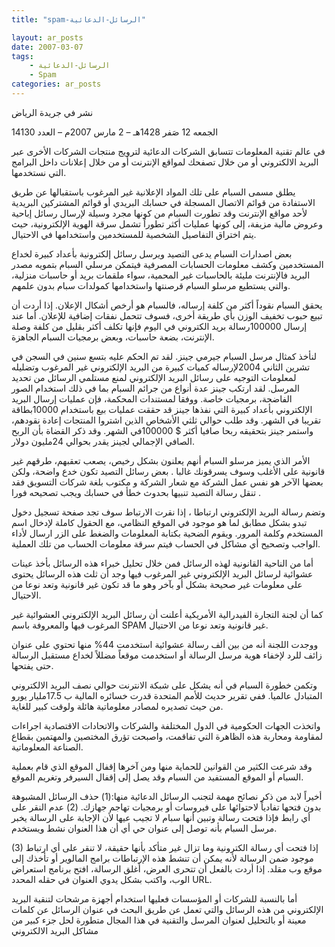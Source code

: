 ```yaml
---
title: "spam-الرسائل-الدعائية"

layout: ar_posts
date: 2007-03-07
tags:
    - الرسائل-الدعائية
    - Spam
categories: ar_posts
---
```





نشر في جريدة الرياض

 الجمعه 12 صَفر 1428هـ – 2 مارس 2007م – العدد 14130

  في عالم تقنية المعلومات تتسابق الشركات الدعائية لترويج منتجات الشركات الأخرى عبر البريد الالكتروني أو من خلال تصفحك لمواقع الإنترنت أو من خلال إعلانات داخل البرامج التي نستخدمها.

يطلق مسمى السبام على تلك المواد الإعلانية غير المرغوب باستقبالها عن طريق الاستفادة من قوائم الاتصال المسجلة في حسابك البريدي أو قوائم المشتركين البريدية لأحد مواقع الإنترنت وقد تطورت السبام من كونها مجرد وسيلة لإرسال رسائل إباحية وعروض مالية مزيفة، إلى كونها عمليات أكثر تطوراً تشمل سرقة الهوية الإلكترونية، حيث يتم اختراق التفاصيل الشخصية للمستخدمين واستخدامها في الاحتيال.

بعض اصدارات السبام يدعى التصيد ويرسل رسائل إلكترونية بأعداد كبيرة لخداع المستخدمين وكشف معلومات الحسابات المصرفية فيتمكن مرسلي السبام بتمويه مصدر البريد فالإنترنت مليئة بالحاسبات غير المحمية، سواء ملقمات بريد أو حاسبات منزلية، والتي يستطيع مرسلو السبام قرصنتها واستخدامها كمولدات سبام بدون علمهم.

يحقق السبام نقوداً أكثر من كلفة إرساله، فالسبام هو أرخص أشكال الإعلان. إذا أردت أن تبيع حبوب تخفيف الوزن بأي طريقة أخرى، فسوف تتحمل نفقات إضافية للإعلان. أما عند إرسال 100000رسالة بريد الكتروني في اليوم فإنها تكلف أكثر بقليل من كلفة وصلة الإنترنت، بضعة حاسبات، وبعض برمجيات السبام الجاهزة.

لنأخذ كمثال مرسل السبام جيرمي جينز. لقد تم الحكم عليه بتسع سنين في السجن في تشرين الثاني 2004لإرساله كميات كبيرة من البريد الإلكتروني غير المرغوب وتضليله لمعلومات التوجيه على رسائل البريد الإلكتروني لمنع مستلمي الرسائل من تحديد المرسل. لقد ارتكب جينز عدة أنواع من جرائم السبام بما في ذلك استخدام الصور الفاضحة، برمجيات خاصة. ووفقا لمستندات المحكمة، فإن عمليات إرسال البريد الإلكتروني بأعداد كبيرة التي نفذها جينز قد حققت عمليات بيع باستخدام 10000بطاقة تقريبا في الشهر. وقد طلب حوالي ثلثي الأشخاص الذين اشتروا المنتجات إعادة نقودهم، واستمر جينز بتحقيقه ربحا صافيا أكثر $ 100000في الشهر. وقد ذكر القضاة بأن الربح الصافي الإجمالي لجينز يقدر بحوالي 24مليون دولار.

الأمر الذي يميز مرسلو السبام أنهم يعلنون بشكل رخيص، يصعب تعقبهم، طرقهم غير قانونية على الأغلب وسوف يسرقونك غالبا . بعض رسائل التصيد تكون خدع واضحة، ولكن بعضها الآخر هو نفس عمل الشركة مع شعار الشركة و مكتوب بلغة شركات التسويق فقد تنقل رسالة التصيد تنبيها بحدوث خطأ في حسابك ويجب تصحيحه فورا .

وتضم رسالة البريد الإلكتروني ارتباطا ، إذا نقرت الارتباط سوف تجد صفحة تسجيل دخول تبدو بشكل مطابق لما هو موجود في الموقع النظامي، مع الحقول كاملة لإدخال اسم المستخدم وكلمة المرور. ويقوم الضحية بكتابة المعلومات والضغط على الزر ارسال لأداء الواجب وتصحيح أي مشاكل في الحساب فيتم سرقة معلومات الحساب من تلك العملية.

أما من الناحية القانونية لهذه الرسائل فمن خلال تحليل خبراء هذه الرسائل بأخذ عينات عشوائية لرسائل البريد الإلكتروني غير المرغوب فيها وجد أن ثلث هذه الرسائل يحتوى على معلومات غير صحيحة بشكل أو بآخر وهو ما قد تكون غير قانونية وتعد نوعا من الاحتيال.

كما أن لجنة التجارة الفيدرالية الأمريكية أعلنت أن رسائل البريد الإلكتروني العشوائية غير المرغوب فيها والمعروفة باسم SPAM غير قانونية وتعد نوعا من الاحتيال.

ووجدت اللجنة أنه من بين ألف رسالة عشوائية استخدمت 44% منها تحتوي على عنوان زائف للرد لإخفاء هوية مرسل الرسالة أو استخدمت موقعاً مضللاً لخداع مستقبل الرسالة حتى يفتحها.

وتكمن خطورة السبام في أنه يشكل على شبكة الانترنت حوالي نصف البريد الالكتروني المتبادل عالميا. ففي تقرير حديث للأمم المتحدة قدرت خسائره المالية ب 17.5مليار يورو من حيث تصديره لمصادر معلوماتية هائلة ولوقت كبير للغاية.

واتخذت الجهات الحكومية في الدول المختلفة والشركات والاتحادات الاقتصادية اجراءات لمقاومة ومحاربة هذه الظاهرة التي تفاقمت، واصبحت تؤرق المختصين والمهتمين بقطاع الصناعة المعلوماتية.

وقد شرعت الكثير من القوانين للحماية منها ومن آخرها إقفال الموقع الذي قام بعملية السبام أو الموقع المستفيد من السبام وقد يصل إلى إقفال السيرفر وتغريم الموقع.

أخيراً لابد من ذكر نصائح مهمة لتجنب الرسائل الدعائية منها:(1) حذف الرسائل المشبوهة بدون فتحها تفادياً لاحتوائها على فيروسات أو برمجيات تهاجم جهازك. (2) عدم النقر على أي رابط فإذا فتحت رسالة وتبين أنها سبام لا تجيب عيها لأن الإجابة على الرسالة يخبر مرسل السبام بأنه توصل إلى عنوان حي أي أن هذا العنوان نشط ويستخدم.

(3) إذا فتحت أي رسالة الكترونية وما تزال غير متأكد بأنها حقيقة، لا تنقر على أي ارتباط موجود ضمن الرسالة لأنه يمكن أن تنشط هذه الإرتباطات برامج المالوير أو تأخذك إلى موقع وب مقلد. إذا أردت بالفعل أن تتحرى العرض، أغلق الرسالة، افتح برنامج استعراض الوب، واكتب بشكل يدوي العنوان في حقله المحدد URL.

أما بالنسبة للشركات أو المؤسسات فعليها استخدام أجهزة مرشحات لتنقية البريد الإلكتروني من هذه الرسائل والتي تعمل عن طريق البحث في عنوان الرسائل عن كلمات معينة أو بالتحليل لعنوان المرسل والتقنية في هذا المجال متطورة لحل جزء كبير من مشاكل البريد الالكتروني

  